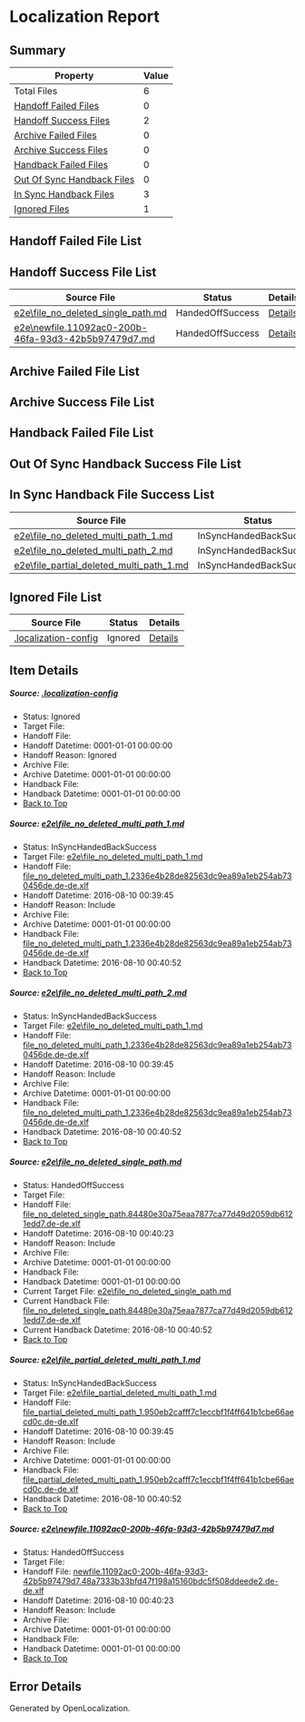 # <a name='report-top'></a> Localization Report

## Summary
 Property | Value 
 -------- | ----- 
 Total Files | 6
[ Handoff Failed Files ](#handoff-failed-list)| 0
[ Handoff Success Files ](#handoff-success-list)| 2
[ Archive Failed Files ](#archive-failed-list)| 0
[ Archive Success Files ](#archive-success-list)| 0
[ Handback Failed Files ](#handback-failed-list)| 0
[ Out Of Sync Handback Files ](#outofsync-handback-success-list)| 0
[ In Sync Handback Files ](#insync-handback-success-list)| 3
[ Ignored Files ](#ignored-list)| 1

## <a name='handoff-failed-list'></a> Handoff Failed File List

## <a name='handoff-success-list'></a> Handoff Success File List
 Source File | Status | Details 
 ----------- | ------ | ------- 
 [e2e\file_no_deleted_single_path.md](https://github.com/OpenLocalizationTestOrg/oltest/blob/33419fa8c610eeb7eaff8cf3405b4df7e38a8a12/e2e/file_no_deleted_single_path.md) | HandedOffSuccess | [Details](#07e60419f4667f92d9b8812b802832a7d83b1e753)
 [e2e\newfile.11092ac0-200b-46fa-93d3-42b5b97479d7.md](https://github.com/OpenLocalizationTestOrg/oltest/blob/33419fa8c610eeb7eaff8cf3405b4df7e38a8a12/e2e/newfile.11092ac0-200b-46fa-93d3-42b5b97479d7.md) | HandedOffSuccess | [Details](#2ca35e1131645fbc5e8cc994d133e638705f469b5)

## <a name='archive-failed-list'></a> Archive Failed File List

## <a name='archive-success-list'></a> Archive Success File List

## <a name='handback-failed-list'></a> Handback Failed File List

## <a name='outofsync-handback-success-list'></a> Out Of Sync Handback Success File List

## <a name='insync-handback-success-list'></a> In Sync Handback File Success List
 Source File | Status | Details 
 ----------- | ------ | ------- 
 [e2e\file_no_deleted_multi_path_1.md](https://github.com/OpenLocalizationTestOrg/oltest/blob/e2e91e9933c97b6b6477ad2547eae224567a9ca8/e2e/file_no_deleted_multi_path_1.md) | InSyncHandedBackSuccess | [Details](#69b82be18e89443992cd6286b096938cdefa6fd41)
 [e2e\file_no_deleted_multi_path_2.md](https://github.com/OpenLocalizationTestOrg/oltest/blob/33419fa8c610eeb7eaff8cf3405b4df7e38a8a12/e2e/file_no_deleted_multi_path_2.md) | InSyncHandedBackSuccess | [Details](#69b82be18e89443992cd6286b096938cdefa6fd42)
 [e2e\file_partial_deleted_multi_path_1.md](https://github.com/OpenLocalizationTestOrg/oltest/blob/e2e91e9933c97b6b6477ad2547eae224567a9ca8/e2e/file_partial_deleted_multi_path_1.md) | InSyncHandedBackSuccess | [Details](#be4f6fc5ea18eb7ff792d6228d55436b3c831fe34)

## <a name='ignored-list'></a> Ignored File List
 Source File | Status | Details 
 ----------- | ------ | ------- 
 [.localization-config](https://github.com/OpenLocalizationTestOrg/oltest/blob/33419fa8c610eeb7eaff8cf3405b4df7e38a8a12/.localization-config) | Ignored | [Details](#3d4f252ac210baf56311d7e97dcc2db10974dbd20)

## Item Details
##### <a name='3d4f252ac210baf56311d7e97dcc2db10974dbd20'></a> Source: [.localization-config](https://github.com/OpenLocalizationTestOrg/oltest/blob/33419fa8c610eeb7eaff8cf3405b4df7e38a8a12/.localization-config)
* Status: Ignored
* Target File: 
* Handoff File: 
* Handoff Datetime: 0001-01-01 00:00:00
* Handoff Reason: Ignored
* Archive File: 
* Archive Datetime: 0001-01-01 00:00:00
* Handback File: 
* Handback Datetime: 0001-01-01 00:00:00
* [Back to Top](#report-top)

##### <a name='69b82be18e89443992cd6286b096938cdefa6fd41'></a> Source: [e2e\file_no_deleted_multi_path_1.md](https://github.com/OpenLocalizationTestOrg/oltest/blob/e2e91e9933c97b6b6477ad2547eae224567a9ca8/e2e/file_no_deleted_multi_path_1.md)
* Status: InSyncHandedBackSuccess
* Target File: [e2e\file_no_deleted_multi_path_1.md](https://github.com/OpenLocalizationTestOrg/ol-test-dede/blob/4b5e2e408b6897ea18ef343b95dfd534e969e43b/e2e/file_no_deleted_multi_path_1.md)
* Handoff File: [file_no_deleted_multi_path_1.2336e4b28de82563dc9ea89a1eb254ab730456de.de-de.xlf](https://github.com/OpenLocalizationTestOrg/olhandoff-e2e/blob/e315e113ac3a173fae3ecc82ef08effd8d630c24/ol-handoff/OpenLocalizationTestOrg/ol-test-dede/ci/mt/file_no_deleted_multi_path_1.2336e4b28de82563dc9ea89a1eb254ab730456de.de-de.xlf)
* Handoff Datetime: 2016-08-10 00:39:45
* Handoff Reason: Include
* Archive File: 
* Archive Datetime: 0001-01-01 00:00:00
* Handback File: [file_no_deleted_multi_path_1.2336e4b28de82563dc9ea89a1eb254ab730456de.de-de.xlf](https://github.com/OpenLocalizationTestOrg/olhandback-e2e/blob/ce37a24638eff69cbf0b1ee6049f3a6d6b7d0ed3/ol-handback/OpenLocalizationTestOrg/ol-test-dede/ci/mt/file_no_deleted_multi_path_1.2336e4b28de82563dc9ea89a1eb254ab730456de.de-de.xlf)
* Handback Datetime: 2016-08-10 00:40:52
* [Back to Top](#report-top)

##### <a name='69b82be18e89443992cd6286b096938cdefa6fd42'></a> Source: [e2e\file_no_deleted_multi_path_2.md](https://github.com/OpenLocalizationTestOrg/oltest/blob/33419fa8c610eeb7eaff8cf3405b4df7e38a8a12/e2e/file_no_deleted_multi_path_2.md)
* Status: InSyncHandedBackSuccess
* Target File: [e2e\file_no_deleted_multi_path_1.md](https://github.com/OpenLocalizationTestOrg/ol-test-dede/blob/4b5e2e408b6897ea18ef343b95dfd534e969e43b/e2e/file_no_deleted_multi_path_1.md)
* Handoff File: [file_no_deleted_multi_path_1.2336e4b28de82563dc9ea89a1eb254ab730456de.de-de.xlf](https://github.com/OpenLocalizationTestOrg/olhandoff-e2e/blob/e315e113ac3a173fae3ecc82ef08effd8d630c24/ol-handoff/OpenLocalizationTestOrg/ol-test-dede/ci/mt/file_no_deleted_multi_path_1.2336e4b28de82563dc9ea89a1eb254ab730456de.de-de.xlf)
* Handoff Datetime: 2016-08-10 00:39:45
* Handoff Reason: Include
* Archive File: 
* Archive Datetime: 0001-01-01 00:00:00
* Handback File: [file_no_deleted_multi_path_1.2336e4b28de82563dc9ea89a1eb254ab730456de.de-de.xlf](https://github.com/OpenLocalizationTestOrg/olhandback-e2e/blob/ce37a24638eff69cbf0b1ee6049f3a6d6b7d0ed3/ol-handback/OpenLocalizationTestOrg/ol-test-dede/ci/mt/file_no_deleted_multi_path_1.2336e4b28de82563dc9ea89a1eb254ab730456de.de-de.xlf)
* Handback Datetime: 2016-08-10 00:40:52
* [Back to Top](#report-top)

##### <a name='07e60419f4667f92d9b8812b802832a7d83b1e753'></a> Source: [e2e\file_no_deleted_single_path.md](https://github.com/OpenLocalizationTestOrg/oltest/blob/33419fa8c610eeb7eaff8cf3405b4df7e38a8a12/e2e/file_no_deleted_single_path.md)
* Status: HandedOffSuccess
* Target File: 
* Handoff File: [file_no_deleted_single_path.84480e30a75eaa7877ca77d49d2059db6121edd7.de-de.xlf](https://github.com/OpenLocalizationTestOrg/olhandoff-e2e/blob/d8a4d2b699bbc2ef278f1e01914dd0b0e8dd73b5/ol-handoff/OpenLocalizationTestOrg/ol-test-dede/ci/mt/file_no_deleted_single_path.84480e30a75eaa7877ca77d49d2059db6121edd7.de-de.xlf)
* Handoff Datetime: 2016-08-10 00:40:23
* Handoff Reason: Include
* Archive File: 
* Archive Datetime: 0001-01-01 00:00:00
* Handback File: 
* Handback Datetime: 0001-01-01 00:00:00
* Current Target File: [e2e\file_no_deleted_single_path.md](https://github.com/OpenLocalizationTestOrg/ol-test-dede/blob/4b5e2e408b6897ea18ef343b95dfd534e969e43b/e2e/file_no_deleted_single_path.md)
* Current Handback File: [file_no_deleted_single_path.84480e30a75eaa7877ca77d49d2059db6121edd7.de-de.xlf](https://github.com/OpenLocalizationTestOrg/olhandback-e2e/blob/ce37a24638eff69cbf0b1ee6049f3a6d6b7d0ed3/ol-handback/OpenLocalizationTestOrg/ol-test-dede/ci/mt/file_no_deleted_single_path.84480e30a75eaa7877ca77d49d2059db6121edd7.de-de.xlf)
* Current Handback Datetime: 2016-08-10 00:40:52
* [Back to Top](#report-top)

##### <a name='be4f6fc5ea18eb7ff792d6228d55436b3c831fe34'></a> Source: [e2e\file_partial_deleted_multi_path_1.md](https://github.com/OpenLocalizationTestOrg/oltest/blob/e2e91e9933c97b6b6477ad2547eae224567a9ca8/e2e/file_partial_deleted_multi_path_1.md)
* Status: InSyncHandedBackSuccess
* Target File: [e2e\file_partial_deleted_multi_path_1.md](https://github.com/OpenLocalizationTestOrg/ol-test-dede/blob/4b5e2e408b6897ea18ef343b95dfd534e969e43b/e2e/file_partial_deleted_multi_path_1.md)
* Handoff File: [file_partial_deleted_multi_path_1.950eb2cafff7c1eccbf1f4ff641b1cbe66aecd0c.de-de.xlf](https://github.com/OpenLocalizationTestOrg/olhandoff-e2e/blob/e315e113ac3a173fae3ecc82ef08effd8d630c24/ol-handoff/OpenLocalizationTestOrg/ol-test-dede/ci/mt/file_partial_deleted_multi_path_1.950eb2cafff7c1eccbf1f4ff641b1cbe66aecd0c.de-de.xlf)
* Handoff Datetime: 2016-08-10 00:39:45
* Handoff Reason: Include
* Archive File: 
* Archive Datetime: 0001-01-01 00:00:00
* Handback File: [file_partial_deleted_multi_path_1.950eb2cafff7c1eccbf1f4ff641b1cbe66aecd0c.de-de.xlf](https://github.com/OpenLocalizationTestOrg/olhandback-e2e/blob/ce37a24638eff69cbf0b1ee6049f3a6d6b7d0ed3/ol-handback/OpenLocalizationTestOrg/ol-test-dede/ci/mt/file_partial_deleted_multi_path_1.950eb2cafff7c1eccbf1f4ff641b1cbe66aecd0c.de-de.xlf)
* Handback Datetime: 2016-08-10 00:40:52
* [Back to Top](#report-top)

##### <a name='2ca35e1131645fbc5e8cc994d133e638705f469b5'></a> Source: [e2e\newfile.11092ac0-200b-46fa-93d3-42b5b97479d7.md](https://github.com/OpenLocalizationTestOrg/oltest/blob/33419fa8c610eeb7eaff8cf3405b4df7e38a8a12/e2e/newfile.11092ac0-200b-46fa-93d3-42b5b97479d7.md)
* Status: HandedOffSuccess
* Target File: 
* Handoff File: [newfile.11092ac0-200b-46fa-93d3-42b5b97479d7.48a7333b33bfd47f198a15160bdc5f508ddeede2.de-de.xlf](https://github.com/OpenLocalizationTestOrg/olhandoff-e2e/blob/d8a4d2b699bbc2ef278f1e01914dd0b0e8dd73b5/ol-handoff/OpenLocalizationTestOrg/ol-test-dede/ci/mt/newfile.11092ac0-200b-46fa-93d3-42b5b97479d7.48a7333b33bfd47f198a15160bdc5f508ddeede2.de-de.xlf)
* Handoff Datetime: 2016-08-10 00:40:23
* Handoff Reason: Include
* Archive File: 
* Archive Datetime: 0001-01-01 00:00:00
* Handback File: 
* Handback Datetime: 0001-01-01 00:00:00
* [Back to Top](#report-top)


## Error Details

Generated by OpenLocalization.
